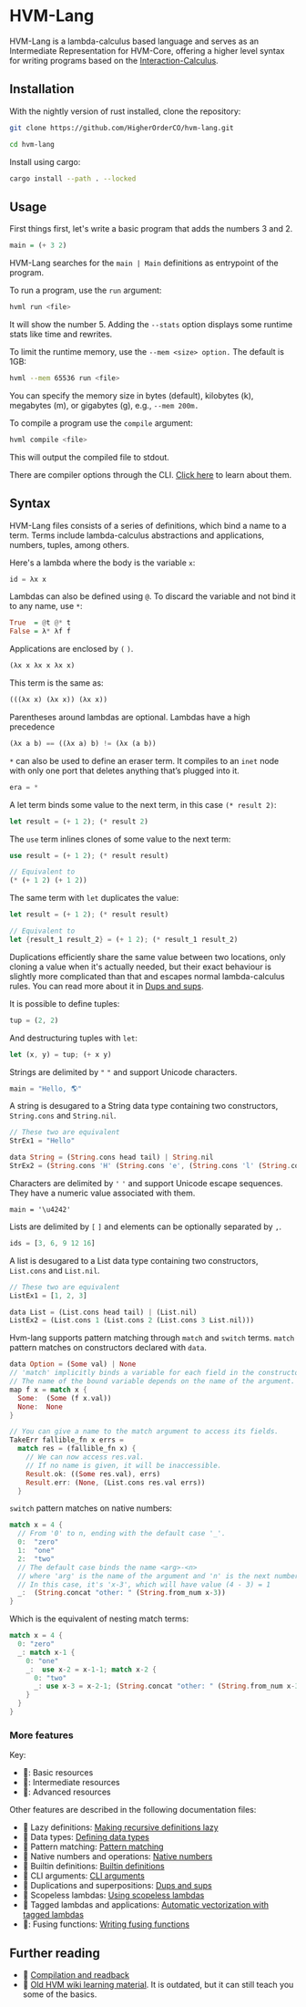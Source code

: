 # HVM-Lang

HVM-Lang is a lambda-calculus based language and serves as an Intermediate Representation for HVM-Core, offering a higher level syntax for writing programs based on the [Interaction-Calculus](https://github.com/VictorTaelin/Interaction-Calculus#interaction-calculus).

## Installation

With the nightly version of rust installed, clone the repository:
```bash
git clone https://github.com/HigherOrderCO/hvm-lang.git

cd hvm-lang
```

Install using cargo:
```bash
cargo install --path . --locked
```

## Usage

First things first, let's write a basic program that adds the numbers 3 and 2.

```hs
main = (+ 3 2)
```

HVM-Lang searches for the `main | Main` definitions as entrypoint of the program.

To run a program, use the `run` argument:
```bash
hvml run <file>
```

It will show the number 5.
Adding the `--stats` option displays some runtime stats like time and rewrites.

To limit the runtime memory, use the `--mem <size> option.` The default is 1GB:
```bash
hvml --mem 65536 run <file>
```
You can specify the memory size in bytes (default), kilobytes (k), megabytes (m), or gigabytes (g), e.g., `--mem 200m.`

To compile a program use the `compile` argument:
```bash
hvml compile <file>
```
This will output the compiled file to stdout.

There are compiler options through the CLI. [Click here](docs/compiler-options.md) to learn about them.

## Syntax

HVM-Lang files consists of a series of definitions, which bind a name to a term. Terms include lambda-calculus abstractions and applications, numbers, tuples, among others.

Here's a lambda where the body is the variable `x`:
```rs
id = λx x
```

Lambdas can also be defined using `@`.
To discard the variable and not bind it to any name, use `*`:
```hs
True  = @t @* t
False = λ* λf f
```

Applications are enclosed by `(` `)`.
```rs
(λx x λx x λx x)
```
This term is the same as:
```rs
(((λx x) (λx x)) (λx x))
```
Parentheses around lambdas are optional. Lambdas have a high precedence

```rust
(λx a b) == ((λx a) b) != (λx (a b))
```

`*` can also be used to define an eraser term.
It compiles to an `inet` node with only one port that deletes anything that’s plugged into it.
```rs
era = *
```

A let term binds some value to the next term, in this case `(* result 2)`:
```rs
let result = (+ 1 2); (* result 2)
```

The `use` term inlines clones of some value to the next term:
```rs
use result = (+ 1 2); (* result result)

// Equivalent to
(* (+ 1 2) (+ 1 2))
```
The same term with `let` duplicates the value:
```rs
let result = (+ 1 2); (* result result)

// Equivalent to
let {result_1 result_2} = (+ 1 2); (* result_1 result_2)
```

Duplications efficiently share the same value between two locations, only cloning a value when it's actually needed, but their exact behaviour is slightly more complicated than that and escapes normal lambda-calculus rules.
You can read more about it in [Dups and sups](docs/dups-and-sups.md).

It is possible to define tuples:
```rs
tup = (2, 2)
```

And destructuring tuples with `let`:
```rs
let (x, y) = tup; (+ x y)
```

Strings are delimited by `"` `"` and support Unicode characters.
```rs
main = "Hello, 🌎"
```
A string is desugared to a String data type containing two constructors, `String.cons` and `String.nil`.
```rs
// These two are equivalent
StrEx1 = "Hello"

data String = (String.cons head tail) | String.nil
StrEx2 = (String.cons 'H' (String.cons 'e', (String.cons 'l' (String.cons 'l', (String.cons 'o' String.nil)))))
```

Characters are delimited by `'` `'` and support Unicode escape sequences. They have a numeric value associated with them.
```
main = '\u4242'
```

Lists are delimited by `[` `]` and elements can be optionally separated by `,`.
```rs
ids = [3, 6, 9 12 16]
```
A list is desugared to a List data type containing two constructors, `List.cons` and `List.nil`.
```rs
// These two are equivalent
ListEx1 = [1, 2, 3]

data List = (List.cons head tail) | (List.nil)
ListEx2 = (List.cons 1 (List.cons 2 (List.cons 3 List.nil)))
```
Hvm-lang supports pattern matching through `match` and `switch` terms.
`match` pattern matches on constructors declared with `data`.
```rs
data Option = (Some val) | None
// 'match' implicitly binds a variable for each field in the constructor.
// The name of the bound variable depends on the name of the argument.
map f x = match x {
  Some:  (Some (f x.val))
  None:  None
}

// You can give a name to the match argument to access its fields.
TakeErr fallible_fn x errs =
  match res = (fallible_fn x) {
    // We can now access res.val.
    // If no name is given, it will be inaccessible.
    Result.ok: ((Some res.val), errs)
    Result.err: (None, (List.cons res.val errs))
  }
```

`switch` pattern matches on native numbers:
```rs
match x = 4 {
  // From '0' to n, ending with the default case '_'.
  0:  "zero"
  1:  "one"
  2:  "two"
  // The default case binds the name <arg>-<n>
  // where 'arg' is the name of the argument and 'n' is the next number.
  // In this case, it's 'x-3', which will have value (4 - 3) = 1
  _:  (String.concat "other: " (String.from_num x-3))
}
```

Which is the equivalent of nesting match terms:
```rs
match x = 4 {
  0: "zero"
  _: match x-1 {
    0: "one"
    _:  use x-2 = x-1-1; match x-2 {
      0: "two"
      _: use x-3 = x-2-1; (String.concat "other: " (String.from_num x-3))
    }
  }
}
```

### More features

Key:
- &#128215;: Basic resources
- &#128217;: Intermediate resources
- &#128213;: Advanced resources

Other features are described in the following documentation files:

- &#128215; Lazy definitions: [Making recursive definitions lazy](docs/lazy-definitions.md)
- &#128215; Data types: [Defining data types](docs/defining-data-types.md)
- &#128215; Pattern matching: [Pattern matching](docs/pattern-matching.md)
- &#128215; Native numbers and operations: [Native numbers](docs/native-numbers.md)
- &#128215; Builtin definitions: [Builtin definitions](docs/builtin-defs.md)
- &#128215; CLI arguments: [CLI arguments](docs/cli-arguments.md)
- &#128217; Duplications and superpositions: [Dups and sups](docs/dups-and-sups.md)
- &#128217; Scopeless lambdas: [Using scopeless lambdas](docs/using-scopeless-lambdas.md)
- &#128217; Tagged lambdas and applications: [Automatic vectorization with tagged lambdas](docs/automatic-vectorization-with-tagged-lambdas.md)
- &#128213;: Fusing functions: [Writing fusing functions](docs/writing-fusing-functions.md)

## Further reading

- &#128217; [Compilation and readback](docs/compilation-and-readback.md)
- &#128217; [Old HVM wiki learning material](https://github.com/HigherOrderCO/HVM/wiki/HVM-Wiki). It is outdated, but it can still teach you some of the basics.
